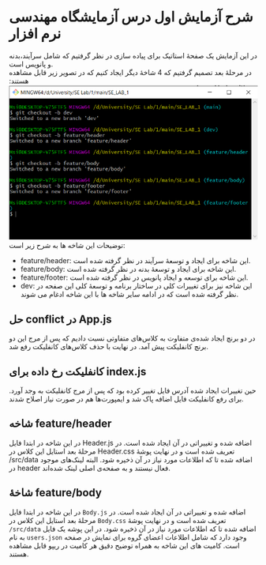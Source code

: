 # شرح آزمایش اول درس آزمایشگاه مهندسی نرم افزار

در این آزمایش یک صفحۀ استاتیک برای پیاده سازی در نظر گرفتیم که شامل
سرآیند،بدنه و پانویس است.  
در مرحلۀ بعد تصمیم گرفتیم که 4 شاخۀ دیگر ایجاد کنیم که در تصویر زیر قابل مشاهده هستند:
![شاخه های ریپازیتوری](./images/1.png)
توضیحات این شاخه ها به شرح زیر است:

- feature/header: این شاخه برای ایجاد و توسعۀ سرآیند در نظر گرفته شده است.
- feature/body: این شاخه برای ایجاد و توسعۀ بدنه در نظر گرفته شده است.
- feature/footer: این شاخه برای توسعه و ایجاد پانویس در نظر گرفته شده است.
- dev: این شاخه نیز برای تغییرات کلی در ساختار برنامه و توسعۀ کلی این صفحه در نظر گرفته شده است که در ادامه سایر شاخه ها با این شاخه ادغام می شوند.

## حل conflict در App.js
در دو برنچ ایجاد شده‌ی متفاوت به <App/> کلاس‌های متفاوتی نسبت دادیم که پس از مرج این دو برنچ کانفلیکت پیش آمد.
در نهایت با حذف کلاس‌های کانفلیکت رفع شد.

## کانفلیکت رخ داده برای index.js
حین تغییرات ایجاد شده آدرس فایل تغییر کرده بود که پس از مرج کانفلیکت به وجد آورد.
برای رفع کانفلیکت فایل اضافه پاک شد و ایمپورت‌ها هم در صورت نیاز اصلاح شدند.

## شاخه feature/header
در این شاخه در ابتدا فایل Header.js اضافه شده و تغییراتی در آن ایجاد شده است. در مرحلۀ بعد استایل این کلاس در Header.css تعریف شده است و در نهایت پوشۀ /src/data اضافه شده تا که اطلاعات مورد نیاز در آن ذخیره شود.
البته لینک‌های موجود در header فعال نیستند و به صفحه‌ی اصلی لینک شده‌اند.


## شاخۀ feature/body

در این شاخه در ابتدا فایل `Body.js` اضافه شده و تغییراتی در آن ایجاد شده است. در مرحلۀ بعد استایل این کلاس در `Body.css` تعریف شده است و در نهایت پوشۀ `/src/data` اضافه شده تا که اطلاعات مورد نیاز در آن ذخیره شود. در این پوشه یک فایل به نام `users.json` وجود دارد که شامل اطلاعات اعضای گروه برای نمایش در صفحه است. کامیت های این شاخه به همراه توضیح دقیق هر کامیت در ریپو قابل مشاهده هستند.
